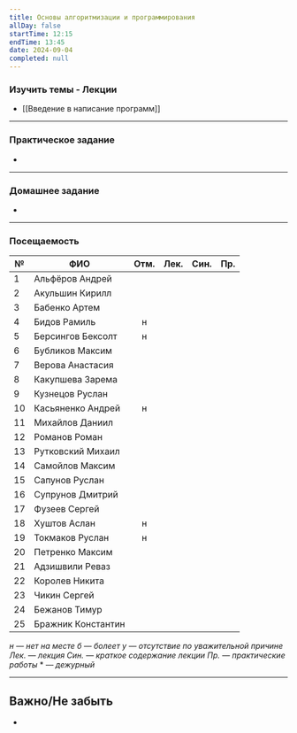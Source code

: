 ```yaml
---
title: Основы алгоритмизации и программирования
allDay: false
startTime: 12:15
endTime: 13:45
date: 2024-09-04
completed: null
---
```

### Изучить темы - Лекции

- [[Введение в написание программ]]

---
### Практическое задание

- 

---
### Домашнее задание

- 

---
### Посещаемость

| №   | ФИО                | Отм. | Лек. | Син. | Пр. |
| --- | ------------------ | :--: | :--: | :--: | :-: |
| 1   | Альфёров Андрей    |      |      |      |     |
| 2   | Акульшин Кирилл    |      |      |      |     |
| 3   | Бабенко Артем      |      |      |      |     |
| 4   | Бидов Рамиль       |  н   |      |      |     |
| 5   | Берсингов Бексолт  |  н   |      |      |     |
| 6   | Бубликов Максим    |      |      |      |     |
| 7   | Верова Анастасия   |      |      |      |     |
| 8   | Какупшева Зарема   |      |      |      |     |
| 9   | Кузнецов Руслан    |      |      |      |     |
| 10  | Касьяненко Андрей  |  н   |      |      |     |
| 11  | Михайлов Даниил    |      |      |      |     |
| 12  | Романов Роман      |      |      |      |     |
| 13  | Рутковский Михаил  |      |      |      |     |
| 14  | Самойлов Максим    |      |      |      |     |
| 15  | Сапунов Руслан     |      |      |      |     |
| 16  | Супрунов Дмитрий   |      |      |      |     |
| 17  | Фузеев Сергей      |      |      |      |     |
| 18  | Хуштов Аслан       |  н   |      |      |     |
| 19  | Токмаков Руслан    |  н   |      |      |     |
| 20  | Петренко Максим    |      |      |      |     |
| 21  | Адзишвили Реваз    |      |      |      |     |
| 22  | Королев Никита     |      |      |      |     |
| 23  | Чикин Сергей       |      |      |      |     |
| 24  | Бежанов Тимур      |      |      |      |     |
| 25  | Бражник Константин |      |      |      |     |

*н — нет на месте
б — болеет
у — отсутствие по уважительной причине
Лек. — лекция
Син. — краткое содержание лекции
Пр. — практические работы*
\* — *дежурный*

---
## Важно/Не забыть

- 